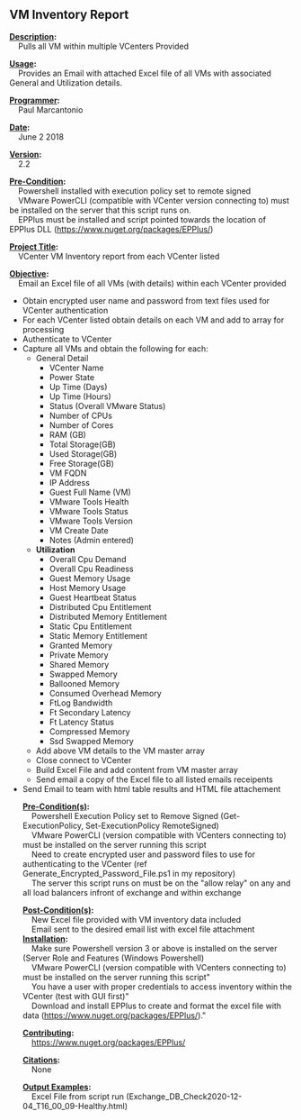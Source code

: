 <h2>VM Inventory Report</h2>
<strong><u>Description</u>:</strong> 
  <br/>&nbsp;&nbsp;&nbsp;&nbsp;Pulls all VM within multiple VCenters Provided  
  
<strong><u>Usage</u>:</strong> 
  <br/>&nbsp;&nbsp;&nbsp;&nbsp;Provides an Email with attached Excel file of all VMs with associated General and Utilization details.

<strong><u>Programmer</u>:</strong>
     <br/>&nbsp;&nbsp;&nbsp;&nbsp;Paul Marcantonio
     
<strong><u>Date</u>:</strong>
     <br/>&nbsp;&nbsp;&nbsp;&nbsp;June 2 2018
     
<strong><u>Version</u>:</strong>
     <br/>&nbsp;&nbsp;&nbsp;&nbsp;2.2

<strong><u>Pre-Condition</u>:</strong>
  <br/>&nbsp;&nbsp;&nbsp;&nbsp;Powershell installed with execution policy set to remote signed
  <br/>&nbsp;&nbsp;&nbsp;&nbsp;VMware PowerCLI (compatible with VCenter version connecting to) must be installed on the server that this script runs on.
  <br/>&nbsp;&nbsp;&nbsp;&nbsp;EPPlus must be installed and script pointed towards the location of EPPlus DLL (https://www.nuget.org/packages/EPPlus/)

<strong><u>Project Title</u>:</strong>
<br/>&nbsp;&nbsp;&nbsp;&nbsp;VCenter VM Inventory report from each VCenter listed

<strong><u>Objective</u>:</strong>
    <br/>&nbsp;&nbsp;&nbsp;&nbsp;Email an Excel file of all VMs (with details) within each VCenter provided
	<ul>
		<li>Obtain encrypted user name and password from text files used for VCenter authentication</li> 
		<li>For each VCenter listed obtain details on each VM and add to array for processing</li>
		<li>Authenticate to VCenter</li>
		<li>Capture all VMs and obtain the following for each:
		<ul>
		<li>General Detail
		<ul>
			<li>VCenter Name</li>
			<li>Power State</li>
			<li>Up Time (Days)</li> 
			<li>Up Time (Hours)</li> 
			<li>Status (Overall VMware Status)</li>
			<li>Number of CPUs</li>
			<li>Number of Cores</li> 
			<li>RAM (GB)</li>
			<li>Total Storage(GB)</li>
			<li>Used Storage(GB)</li> 
			<li>Free Storage(GB)</li> 
			<li>VM FQDN</li>
			<li>IP Address</li> 
			<li>Guest Full Name (VM)</li>
			<li>VMware Tools Health</li> 
			<li>VMware Tools Status</li> 
			<li>VMware Tools Version</li> 
			<li>VM Create Date</li>
			<li>Notes (Admin entered)</li>
			</ul></li>
			<li><strong>Utilization</strong>
			<ul>
				<li>Overall Cpu Demand</li> 
				<li>Overall Cpu Readiness</li>
				<li>Guest Memory Usage </li>
				<li>Host Memory Usage </li>
				<li>Guest Heartbeat Status </li>
				<li>Distributed Cpu Entitlement </li>
				<li>Distributed Memory Entitlement </li>
				<li>Static Cpu Entitlement </li>
				<li>Static Memory Entitlement</li>
				<li>Granted Memory </li>
				<li>Private Memory </li>
				<li>Shared Memory </li>
				<li>Swapped Memory </li>
				<li>Ballooned Memory </li>
				<li>Consumed Overhead Memory</li> 
				<li>FtLog Bandwidth</li> 
				<li>Ft Secondary Latency</li> 
				<li>Ft Latency Status</li> 
				<li>Compressed Memory</li> 
				<li>Ssd Swapped Memory</li>
			</ul></li>
		<li>Add above VM details to the VM master array</li>
		<li>Close connect to VCenter</li>
		<li>Build Excel File and add content from VM master array </li>
		<li>Send email a copy of the Excel file to all listed emails receipents</li>
	</ul>
	<li>Send Email to team with html table results and HTML file attachement</li>

<strong><u>Pre-Condition(s)</u>:</strong>
     <br/>&nbsp;&nbsp;&nbsp;&nbsp;Powershell Execution Policy set to Remove Signed (Get-ExecutionPolicy, Set-ExecutionPolicy RemoteSigned)
     <br/>&nbsp;&nbsp;&nbsp;&nbsp;VMware PowerCLI (version compatible with VCenters connecting to) must be installed on the server running this script
     <br/>&nbsp;&nbsp;&nbsp;&nbsp;Need to create encrypted user and password files to use for authenticating to the VCenter (ref Generate_Encrypted_Password_File.ps1 in my repository) 
     <br/>&nbsp;&nbsp;&nbsp;&nbsp;The server this script runs on must be on the "allow relay" on any and all load balancers infront of exchange and within exchange

<strong><u>Post-Condition(s)</u>:</strong>
     <br/>&nbsp;&nbsp;&nbsp;&nbsp;New Excel file provided with VM inventory data included
     <br/>&nbsp;&nbsp;&nbsp;&nbsp;Email sent to the desired email list with excel file attachment
 <strong><u>Installation</u>:</strong>
     <br/>&nbsp;&nbsp;&nbsp;&nbsp;Make sure Powershell version 3 or above is installed on the server (Server Role and Features (Windows Powershell)
     <br/>&nbsp;&nbsp;&nbsp;&nbsp;VMware PowerCLI (version compatible with VCenters connecting to) must be installed on the server running this script"
	 <br/>&nbsp;&nbsp;&nbsp;&nbsp;You have a user with proper credentials to access inventory within the VCenter (test with GUI first)"
	 <br/>&nbsp;&nbsp;&nbsp;&nbsp;Download and install EPPlus to create and format the excel file with data (https://www.nuget.org/packages/EPPlus/)."
     
<strong><u>Contributing</u>:</strong>
    <br/>&nbsp;&nbsp;&nbsp;&nbsp;https://www.nuget.org/packages/EPPlus/

<strong><u>Citations</u>:</strong>
     <br/>&nbsp;&nbsp;&nbsp;&nbsp;None
	 
<strong><u>Output Examples</u>:</strong>
    <br/>&nbsp;&nbsp;&nbsp;&nbsp;Excel File from script run (Exchange_DB_Check2020-12-04_T16_00_09-Healthy.html) 
